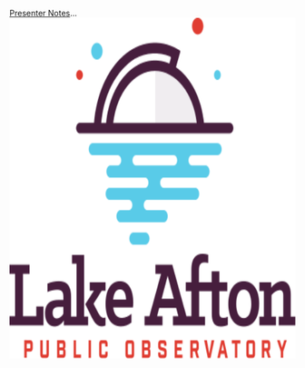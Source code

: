 [Presenter Notes](notes)...<br/>
<img src="./img/logo-lapo.svg" width="600" height="600" title="LAPO"/>